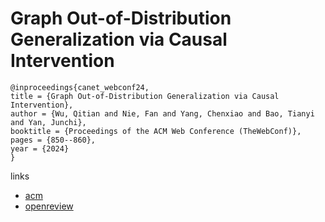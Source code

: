 # Graph Out-of-Distribution Generalization via Causal Intervention

```
@inproceedings{canet_webconf24,
title = {Graph Out-of-Distribution Generalization via Causal Intervention},
author = {Wu, Qitian and Nie, Fan and Yang, Chenxiao and Bao, Tianyi and Yan, Junchi},
booktitle = {Proceedings of the ACM Web Conference (TheWebConf)},
pages = {850--860},
year = {2024}
}
```

links
- [acm](https://dl.acm.org/doi/10.1145/3589334.3645604)
- [openreview](https://openreview.net/forum?id=PFOVYrD6fj)
